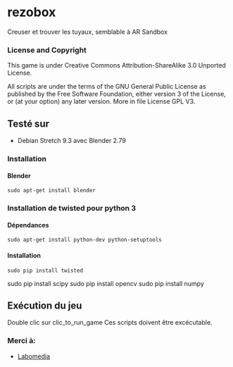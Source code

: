 # rezobox
Creuser et trouver les tuyaux, semblable à AR Sandbox

### License and Copyright

This game is under Creative Commons Attribution-ShareAlike 3.0 Unported License.

All scripts are under the terms of the GNU General Public License as published by the Free Software Foundation, either version 3 of the License, or (at your option) any later version.
More in file License GPL V3.

## Testé sur
* Debian Stretch 9.3  avec Blender 2.79

### Installation
#### Blender
~~~text
sudo apt-get install blender
~~~

### Installation de twisted pour python 3
#### Dépendances
~~~text
sudo apt-get install python-dev python-setuptools
~~~

#### Installation
~~~text
sudo pip install twisted
~~~

sudo pip install scipy
sudo pip install opencv
sudo pip install numpy


## Exécution du jeu

Double clic sur clic_to_run_game
Ces scripts doivent être excécutable.

### Merci à:

* [Labomedia]( https://labomedia.org/)
